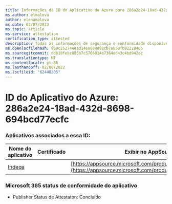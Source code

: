 ```yaml
---
title: Informações da ID do Aplicativo do Azure para 286a2e24-18ad-432d-8698-694bcd77ecfc
ms.author: elmalova
author: elenamalova
ms.date: 02/07/2022
ms.topic: article
ms.service: attestation
certification_type: attested
description: Todas as informações de segurança e conformidade disponíveis para 286a2e24-18ad-432d-8698-694bcd77ecfc.
ms.openlocfilehash: 9a0c25274eead1468084d98cb78850fb92218465
ms.sourcegitcommit: dd610febc885b7c5766014e7364ed43c4bd942ac
ms.translationtype: MT
ms.contentlocale: pt-BR
ms.lasthandoff: 02/08/2022
ms.locfileid: "62448205"
---
```

# <a name="azure-app-id-286a2e24-18ad-432d-8698-694bcd77ecfc"></a>ID do Aplicativo do Azure: 286a2e24-18ad-432d-8698-694bcd77ecfc


### <a name="apps-associated-with-this-id"></a>Aplicativos associados a essa ID:
| **Nome do aplicativo** | **Certificado** | **Exibir no AppSource** |
|--------------|---------------|-----------------------|
| [Indeqa](https://docs.microsoft.com/microsoft-365-app-certification/forward/WA200003277) |  | [https://appsource.microsoft.com/product/office/WA200003277](https://appsource.microsoft.com/product/office/WA200003277) |

### <a name="microsoft-365-app-compliance-status"></a>Microsoft 365 status de conformidade do aplicativo
- Publisher Status de Attestaton: Concluído
